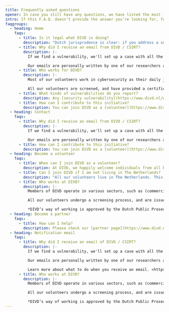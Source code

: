 ```yaml
---
title: Frequently asked questions
opener: In case you still have any questions, we have listed the most frequently asked questions for you.
intro: If this F.A.Q. doesn’t provide the answer you’re looking for, feel free to reach out to us. We strive to respond to your queries to the best of our ability.
faqgroups:
  - heading: Home
    faqs:
      - title: Is it legal what DIVD is doing?
        description: "Dutch jurisprudence is clear: if you address a societal need using appropriate methods, you are permitted to execute minor hacks to prevent more damaging ones. The Dutch Public Prosecution Office and the National Cyber Security Center endorse our approach."
      - title: Why did I receive an email from DIVD / CSIRT?
        description: |-
          If we find a vulnerability, we'll set up a case with all the details we know and how to patch this vulnerability. Then we scan known IP adresses to see if they're vulnerable and if that's the case we'll send out an email to every vulnerable IP adress. 

          O﻿ur emails are personally written by one of our researchers and contain a link to the casefile on the [csirt.divd.nl](https://csirt.divd.nl/) site.
      - title: Who works for DIVD?
        description: |-
          Most of our volunteers work in cybersecurity as their daily job, this could be at a commercial security company, government, or as a freelancer. Some of our volunteers don't work in security at all but have great interest in making the digital world safer. 

          A﻿ll our volunteers are screened, and have provided a certificate of conduct. Our code of conduct is sacred, we do not deviate from it.
      - title: What kinds of vulnerabilities do you report?
        description: Any [security vulnerability](https://www.divd.nl/why-our-work-matters/) that falls under the category of high risk or high impact. The sequence in which we handle vulnerabilities is influenced by multiple metrics, including the level of exposure online and if the vulnerability is under active exploitation.
      - title: How can I contribute to this initiative?
        description: You can join DIVD as a [volunteer](https://www.divd.nl/contribute/volunteers/) or as a [partner](https://www.divd.nl/divd-nl-2024/contribute/partners/), put security.txt on your website, take action after you've received a notification email, and/or make a [donation](https://www.divd.nl/contribute/#donate).
  - heading: Contact
    faqs:
      - title: Why did I receive an email from DIVD / CSIRT?
        description: |-
          If we find a vulnerability, we'll set up a case with all the details we know and how to patch this vulnerability. Then we scan known IP adresses to see if they're vulnerable and if that's the case we'll send out an email to every vulnerable IP adress. 

          O﻿ur emails are personally written by one of our researchers and contain a link to the casefile on the [csirt.divd.nl](https://csirt.divd.nl/) site.
      - title: How can I contribute to this initiative?
        description: You can join DIVD as a [volunteer](https://www.divd.nl/contribute/volunteers/) or as a [partner](https://www.divd.nl/divd-nl-2024/contribute/partners/), put security.txt on your website, take action after you've received a notification email, and/or make a [donation](https://www.divd.nl/contribute/#donate).
  - heading: Become a volunteer
    faqs:
      - title: When can I join DIVD as a volunteer?
        description: At DIVD, we happily welcome individuals from all backgrounds and genders. We do not only welcome and embrace them, but value their unique perspectives and contributions to our community. We believe it is important that everyone feels comfortable and accepted.
      - title: Can I join DIVD if I am not living in The Netherlands?
        description: "All our volunteers live in The Netherlands. This is because it is very important that they do, for legal reasons. If you are not living in The Netherlands, but you are interested in helping out, you can join our partner: [CSIRT.Global](https://csirt.global/)."
      - title: Who works at DIVD?
        description: |-
          Members of DIVD operate in various sectors, such as (commercial) security firms, government agencies, or as independent contractors. Some members don't work in security at all, but they possess a strong interest in enhancing the safety of the digital world. 

          All our volunteers undergo a screening process, and are issued a certificate of conduct. Our code of conduct is sacred, we do not deviate from it.

          *DIVD’s way of working is approved by the Dutch Public Prosecution Office and the National Cyber Security Center. Furthermore, DIVD is affiliated with CSIRT.global, a global volunteer-led nonprofit that enhances global security by addressing overlooked vulnerabilities.*
  - heading: Become a partner
    faqs:
      - title: How can I help?
        description: Please check our [partner page](https://www.divd.nl/divd-nl-2024/contribute/partners/) for more information.
  - heading: Notification email
    faqs:
      - title: Why did I receive an email of DIVD / CSIRT?
        description: |-
          If we find a vulnerability, we'll set up a case with all the details we know and how to patch this vulnerability. Then we scan known IP adresses to see if they're vulnerable and if that's the case we'll send out an email to every vulnerable IP adress. 

          O﻿ur emails are personally written by one of our researchers and contain a link to the casefile on the [csirt.divd.nl](https://csirt.divd.nl/) site. 

          Learn more about what to do when you receive an email. <https://www.divd.nl/warningemail/>
      - title: Who works at DIVD?
        description: |-
          Members of DIVD operate in various sectors, such as (commercial) security firms, government agencies, or as independent contractors. Some members don't work in security at all, but they possess a strong interest in enhancing the safety of the digital world. 

          All our volunteers undergo a screening process, and are issued a certificate of conduct. Our code of conduct is sacred, we do not deviate from it.

          *DIVD’s way of working is approved by the Dutch Public Prosecution Office and the National Cyber Security Center. Furthermore, DIVD is affiliated with CSIRT.global, a global volunteer-led nonprofit that enhances global security by addressing overlooked vulnerabilities.*
---
```

